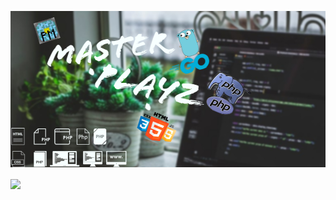 ![Header](https://github.com/MASTERPLAYZ0000/MASTERPLAYZ0000/blob/7891eea44cd2bc344e1c4bbf248e65c47d58aae0/images/header.jpg)

<img align="center" src="https://github-readme-stats.vercel.app/api/<CARD_TYPE>/?username=<MASTERPLAYZ0000>&theme=<pin>" />
